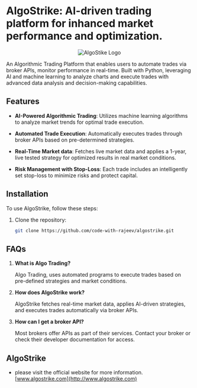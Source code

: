# AlgoStrike: AI-driven trading platform for inhanced market performance and optimization.

<p align="center">
  <img src="https://my-logo.png" alt="AlgoStike Logo">
</p>

An Algorithmic Trading Platform that enables users to automate trades via broker APIs, monitor performance in real-time. Built with Python, leveraging AI and machine learning to analyze charts and execute trades with advanced data analysis and decision-making capabilities.

## Features

- **AI-Powered Algorithmic Trading**: Utilizes machine learning algorithms to analyze market trends for optimal trade execution.

- **Automated Trade Execution**: Automatically executes trades through broker APIs based on pre-determined strategies.

- **Real-Time Market data**: Fetches live market data and applies a 1-year, live tested strategy for optimized results in real market conditions.

- **Risk Management with Stop-Loss**: Each trade includes an intelligently set stop-loss to minimize risks and protect capital.

## Installation

To use AlgoStrike, follow these steps:

1. Clone the repository:

   ```bash
   git clone https://github.com/code-with-rajeev/algostrike.git


## FAQs

1. **What is Algo Trading?**
    
    Algo Trading, uses automated programs to execute trades based on pre-defined strategies and market conditions.

2. **How does AlgoStrike work?**
    
    AlgoStrike fetches real-time market data, applies AI-driven strategies, and executes trades automatically via broker APIs.

3. **How can I get a broker API?**
    
    Most brokers offer APIs as part of their services. Contact your broker or check their developer documentation for access.
 
## AlgoStrike
- please visit the official website for more information.
[www.algostrike.com](http://www.algostrike.com)